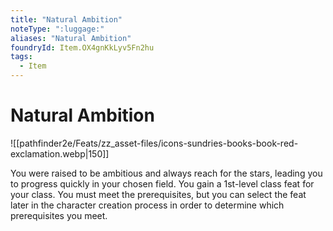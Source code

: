 ```yaml
---
title: "Natural Ambition"
noteType: ":luggage:"
aliases: "Natural Ambition"
foundryId: Item.OX4gnKkLyv5Fn2hu
tags:
  - Item
---
```


# Natural Ambition
![[pathfinder2e/Feats/zz_asset-files/icons-sundries-books-book-red-exclamation.webp|150]]

You were raised to be ambitious and always reach for the stars, leading you to progress quickly in your chosen field. You gain a 1st-level class feat for your class. You must meet the prerequisites, but you can select the feat later in the character creation process in order to determine which prerequisites you meet.
